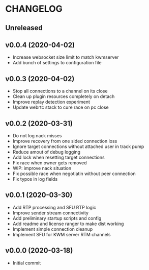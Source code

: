 # CHANGELOG

## Unreleased



## v0.0.4 (2020-04-02)

- Increase websocket size limit to match kwmserver
- Add bunch of settings to configuration file


## v0.0.3 (2020-04-02)

- Stop all connections to a channel on its close
- Clean up plugin resources completely on detach
- Improve replay detection experiment
- Update webrtc stack to cure race on pc close


## v0.0.2 (2020-03-31)

- Do not log nack misses
- Improve recovery from one sided connection loss
- Ignore target connections without attached user in track pump
- Reduce amout of debug logging
- Add lock when resetting target connections
- Fix race when owner gets removed
- WIP: improve nack situation
- Fix possible race when negotiatin without peer connection
- Fix typos in log fields


## v0.0.1 (2020-03-30)

- Add RTP processing and SFU RTP logic
- Improve sender stream connectivity
- Add preliminary startup scripts and config
- Add readme and license ranger to make dist working
- Implement simple connection cleanup
- Implement SFU for KWM server RTM channels


## v0.0.0 (2020-03-18)

- Initial commit

